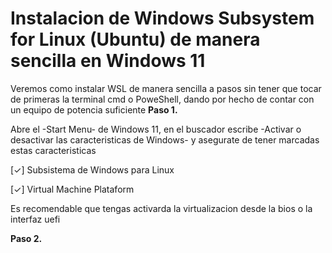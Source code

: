 # Instalacion de Windows Subsystem for Linux (Ubuntu) de manera sencilla en Windows 11
Veremos como instalar WSL de manera sencilla a pasos sin tener que tocar de primeras la terminal cmd o PoweShell, dando por hecho de contar con un equipo de potencia suficiente 
**Paso 1.**

Abre el -Start Menu- de Windows 11, en el buscador escribe -Activar o desactivar las caracteristicas de Windows- y asegurate de tener marcadas estas caracteristicas 

  [✓] Subsistema de Windows para Linux  

  [✓] Virtual Machine Plataform

Es recomendable que tengas activarda la virtualizacion desde la bios o la interfaz uefi
  

**Paso 2.**
